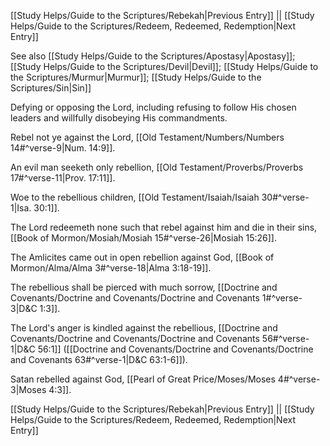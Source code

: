 [[Study Helps/Guide to the Scriptures/Rebekah|Previous Entry]]  ||  [[Study Helps/Guide to the Scriptures/Redeem, Redeemed, Redemption|Next Entry]]

 See also [[Study Helps/Guide to the Scriptures/Apostasy|Apostasy]]; [[Study Helps/Guide to the Scriptures/Devil|Devil]]; [[Study Helps/Guide to the Scriptures/Murmur|Murmur]]; [[Study Helps/Guide to the Scriptures/Sin|Sin]]

 Defying or opposing the Lord, including refusing to follow His chosen leaders and willfully disobeying His commandments.

 Rebel not ye against the Lord, [[Old Testament/Numbers/Numbers 14#^verse-9|Num. 14:9]].

 An evil man seeketh only rebellion, [[Old Testament/Proverbs/Proverbs 17#^verse-11|Prov. 17:11]].

 Woe to the rebellious children, [[Old Testament/Isaiah/Isaiah 30#^verse-1|Isa. 30:1]].

 The Lord redeemeth none such that rebel against him and die in their sins, [[Book of Mormon/Mosiah/Mosiah 15#^verse-26|Mosiah 15:26]].

 The Amlicites came out in open rebellion against God, [[Book of Mormon/Alma/Alma 3#^verse-18|Alma 3:18-19]].

 The rebellious shall be pierced with much sorrow, [[Doctrine and Covenants/Doctrine and Covenants/Doctrine and Covenants 1#^verse-3|D&C 1:3]].

 The Lord's anger is kindled against the rebellious, [[Doctrine and Covenants/Doctrine and Covenants/Doctrine and Covenants 56#^verse-1|D&C 56:1]] ([[Doctrine and Covenants/Doctrine and Covenants/Doctrine and Covenants 63#^verse-1|D&C 63:1-6]]).

 Satan rebelled against God, [[Pearl of Great Price/Moses/Moses 4#^verse-3|Moses 4:3]].

[[Study Helps/Guide to the Scriptures/Rebekah|Previous Entry]]  ||  [[Study Helps/Guide to the Scriptures/Redeem, Redeemed, Redemption|Next Entry]]